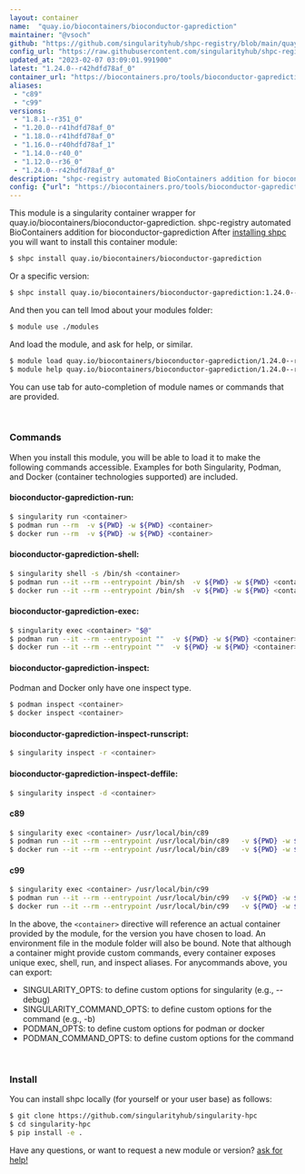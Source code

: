 ```yaml
---
layout: container
name:  "quay.io/biocontainers/bioconductor-gaprediction"
maintainer: "@vsoch"
github: "https://github.com/singularityhub/shpc-registry/blob/main/quay.io/biocontainers/bioconductor-gaprediction/container.yaml"
config_url: "https://raw.githubusercontent.com/singularityhub/shpc-registry/main/quay.io/biocontainers/bioconductor-gaprediction/container.yaml"
updated_at: "2023-02-07 03:09:01.991900"
latest: "1.24.0--r42hdfd78af_0"
container_url: "https://biocontainers.pro/tools/bioconductor-gaprediction"
aliases:
 - "c89"
 - "c99"
versions:
 - "1.8.1--r351_0"
 - "1.20.0--r41hdfd78af_0"
 - "1.18.0--r41hdfd78af_0"
 - "1.16.0--r40hdfd78af_1"
 - "1.14.0--r40_0"
 - "1.12.0--r36_0"
 - "1.24.0--r42hdfd78af_0"
description: "shpc-registry automated BioContainers addition for bioconductor-gaprediction"
config: {"url": "https://biocontainers.pro/tools/bioconductor-gaprediction", "maintainer": "@vsoch", "description": "shpc-registry automated BioContainers addition for bioconductor-gaprediction", "latest": {"1.24.0--r42hdfd78af_0": "sha256:05bb05aaaf144608783c959e6f31ae6b939b17f4bfccd74b8055a00bd05cdd05"}, "tags": {"1.8.1--r351_0": "sha256:366c8ce7565afd5a0278d6818a4686a01253c1bb0a2e29c63c759b24a64c036e", "1.20.0--r41hdfd78af_0": "sha256:dfa1834ae3f6d89bbd2b53035b793e9a36d81effdedf115dad448d17dbc73c7d", "1.18.0--r41hdfd78af_0": "sha256:d903582f03c7d607e2a2bc3a01b55499308ca2c80d57397afa2a333b8eb8d117", "1.16.0--r40hdfd78af_1": "sha256:106d5e28539f89b5614d6360c85d65f78b76d5d8b33685e700a45a76e6326200", "1.14.0--r40_0": "sha256:3bd97f8bbb653ce13049fe8ccf96e87037650c9d21aa1964943f4f5663056302", "1.12.0--r36_0": "sha256:a33dec5fcc33fe98c5987428bbdcdd6e458c881ef62b69d597cfa970cdb3cb35", "1.24.0--r42hdfd78af_0": "sha256:05bb05aaaf144608783c959e6f31ae6b939b17f4bfccd74b8055a00bd05cdd05"}, "docker": "quay.io/biocontainers/bioconductor-gaprediction", "aliases": {"c89": "/usr/local/bin/c89", "c99": "/usr/local/bin/c99"}}
---
```


This module is a singularity container wrapper for quay.io/biocontainers/bioconductor-gaprediction.
shpc-registry automated BioContainers addition for bioconductor-gaprediction
After [installing shpc](#install) you will want to install this container module:


```bash
$ shpc install quay.io/biocontainers/bioconductor-gaprediction
```

Or a specific version:

```bash
$ shpc install quay.io/biocontainers/bioconductor-gaprediction:1.24.0--r42hdfd78af_0
```

And then you can tell lmod about your modules folder:

```bash
$ module use ./modules
```

And load the module, and ask for help, or similar.

```bash
$ module load quay.io/biocontainers/bioconductor-gaprediction/1.24.0--r42hdfd78af_0
$ module help quay.io/biocontainers/bioconductor-gaprediction/1.24.0--r42hdfd78af_0
```

You can use tab for auto-completion of module names or commands that are provided.

<br>

### Commands

When you install this module, you will be able to load it to make the following commands accessible.
Examples for both Singularity, Podman, and Docker (container technologies supported) are included.

#### bioconductor-gaprediction-run:

```bash
$ singularity run <container>
$ podman run --rm  -v ${PWD} -w ${PWD} <container>
$ docker run --rm  -v ${PWD} -w ${PWD} <container>
```

#### bioconductor-gaprediction-shell:

```bash
$ singularity shell -s /bin/sh <container>
$ podman run --it --rm --entrypoint /bin/sh  -v ${PWD} -w ${PWD} <container>
$ docker run --it --rm --entrypoint /bin/sh  -v ${PWD} -w ${PWD} <container>
```

#### bioconductor-gaprediction-exec:

```bash
$ singularity exec <container> "$@"
$ podman run --it --rm --entrypoint ""  -v ${PWD} -w ${PWD} <container> "$@"
$ docker run --it --rm --entrypoint ""  -v ${PWD} -w ${PWD} <container> "$@"
```

#### bioconductor-gaprediction-inspect:

Podman and Docker only have one inspect type.

```bash
$ podman inspect <container>
$ docker inspect <container>
```

#### bioconductor-gaprediction-inspect-runscript:

```bash
$ singularity inspect -r <container>
```

#### bioconductor-gaprediction-inspect-deffile:

```bash
$ singularity inspect -d <container>
```


#### c89

```bash
$ singularity exec <container> /usr/local/bin/c89
$ podman run --it --rm --entrypoint /usr/local/bin/c89   -v ${PWD} -w ${PWD} <container> -c " $@"
$ docker run --it --rm --entrypoint /usr/local/bin/c89   -v ${PWD} -w ${PWD} <container> -c " $@"
```


#### c99

```bash
$ singularity exec <container> /usr/local/bin/c99
$ podman run --it --rm --entrypoint /usr/local/bin/c99   -v ${PWD} -w ${PWD} <container> -c " $@"
$ docker run --it --rm --entrypoint /usr/local/bin/c99   -v ${PWD} -w ${PWD} <container> -c " $@"
```



In the above, the `<container>` directive will reference an actual container provided
by the module, for the version you have chosen to load. An environment file in the
module folder will also be bound. Note that although a container
might provide custom commands, every container exposes unique exec, shell, run, and
inspect aliases. For anycommands above, you can export:

 - SINGULARITY_OPTS: to define custom options for singularity (e.g., --debug)
 - SINGULARITY_COMMAND_OPTS: to define custom options for the command (e.g., -b)
 - PODMAN_OPTS: to define custom options for podman or docker
 - PODMAN_COMMAND_OPTS: to define custom options for the command

<br>

### Install

You can install shpc locally (for yourself or your user base) as follows:

```bash
$ git clone https://github.com/singularityhub/singularity-hpc
$ cd singularity-hpc
$ pip install -e .
```

Have any questions, or want to request a new module or version? [ask for help!](https://github.com/singularityhub/singularity-hpc/issues)